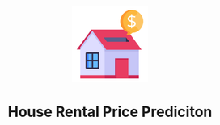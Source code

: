 <p align = 'center'>
<img width=150 src='reports/house_price.png'>
</p>

<h1 align= 'center'>House Rental Price Prediciton</h1>
